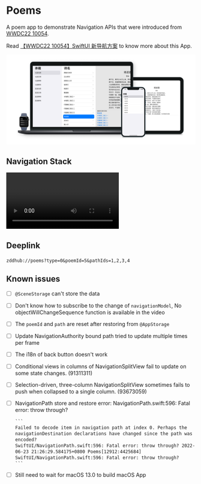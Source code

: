 # Poems

A poem app to demonstrate Navigation APIs that were introduced from [WWDC22 10054](https://developer.apple.com/videos/play/wwdc2022/10054).

Read [【WWDC22 10054】SwiftUI 新导航方案](https://xiaozhuanlan.com/topic/7841259603) to know more about this App.

![Screenshot](./assets/poems-app-screenshot.png)

## Navigation Stack

![![Stack](./assets/navigation-stack-diagram.gif)](./assets/poems-navigation-stack.mp4)

## Deeplink

`zddhub://poems?type=0&poemId=5&pathIds=1,2,3,4`

## Known issues

- [ ] `@SceneStorage` can't store the data
- [ ] Don't know how to subscribe to the change of `navigationModel`, No objectWillChangeSequence function is available in the video
- [ ] The `poemId` and `path` are reset after restoring from `@AppStorage`
- [ ] Update NavigationAuthority bound path tried to update multiple times per frame
- [ ] The i18n of back button doesn't work
- [ ] Conditional views in columns of NavigationSplitView fail to update on some state changes. (91311311)
- [ ] Selection-driven, three-column NavigationSplitView sometimes fails to push when collapsed to a single column. (93673059)
- [ ] NavigationPath store and restore error: NavigationPath.swift:596: Fatal error: throw through?

      ```
      Failed to decode item in navigation path at index 0. Perhaps the navigationDestination declarations have changed since the path was encoded?
      SwiftUI/NavigationPath.swift:596: Fatal error: throw through? 2022-06-23 21:26:29.584175+0800 Poems[12912:4425684] SwiftUI/NavigationPath.swift:596: Fatal error: throw through?
      ```
- [ ] Still need to wait for macOS 13.0 to build macOS App

